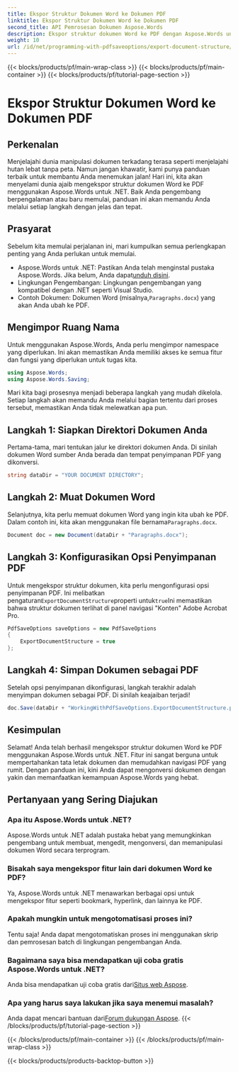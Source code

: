 ```yaml
---
title: Ekspor Struktur Dokumen Word ke Dokumen PDF
linktitle: Ekspor Struktur Dokumen Word ke Dokumen PDF
second_title: API Pemrosesan Dokumen Aspose.Words
description: Ekspor struktur dokumen Word ke PDF dengan Aspose.Words untuk .NET. Ikuti panduan langkah demi langkah kami untuk mempertahankan tata letak dokumen dan meningkatkan navigasi PDF.
weight: 10
url: /id/net/programming-with-pdfsaveoptions/export-document-structure/
---
```


{{< blocks/products/pf/main-wrap-class >}}
{{< blocks/products/pf/main-container >}}
{{< blocks/products/pf/tutorial-page-section >}}

# Ekspor Struktur Dokumen Word ke Dokumen PDF

## Perkenalan

Menjelajahi dunia manipulasi dokumen terkadang terasa seperti menjelajahi hutan lebat tanpa peta. Namun jangan khawatir, kami punya panduan terbaik untuk membantu Anda menemukan jalan! Hari ini, kita akan menyelami dunia ajaib mengekspor struktur dokumen Word ke PDF menggunakan Aspose.Words untuk .NET. Baik Anda pengembang berpengalaman atau baru memulai, panduan ini akan memandu Anda melalui setiap langkah dengan jelas dan tepat.

## Prasyarat

Sebelum kita memulai perjalanan ini, mari kumpulkan semua perlengkapan penting yang Anda perlukan untuk memulai.

- Aspose.Words untuk .NET: Pastikan Anda telah menginstal pustaka Aspose.Words. Jika belum, Anda dapat[unduh disini](https://releases.aspose.com/words/net/).
- Lingkungan Pengembangan: Lingkungan pengembangan yang kompatibel dengan .NET seperti Visual Studio.
-  Contoh Dokumen: Dokumen Word (misalnya,`Paragraphs.docx`) yang akan Anda ubah ke PDF.

## Mengimpor Ruang Nama

Untuk menggunakan Aspose.Words, Anda perlu mengimpor namespace yang diperlukan. Ini akan memastikan Anda memiliki akses ke semua fitur dan fungsi yang diperlukan untuk tugas kita.

```csharp
using Aspose.Words;
using Aspose.Words.Saving;
```

Mari kita bagi prosesnya menjadi beberapa langkah yang mudah dikelola. Setiap langkah akan memandu Anda melalui bagian tertentu dari proses tersebut, memastikan Anda tidak melewatkan apa pun.

## Langkah 1: Siapkan Direktori Dokumen Anda

Pertama-tama, mari tentukan jalur ke direktori dokumen Anda. Di sinilah dokumen Word sumber Anda berada dan tempat penyimpanan PDF yang dikonversi.

```csharp
string dataDir = "YOUR DOCUMENT DIRECTORY";
```

## Langkah 2: Muat Dokumen Word

 Selanjutnya, kita perlu memuat dokumen Word yang ingin kita ubah ke PDF. Dalam contoh ini, kita akan menggunakan file bernama`Paragraphs.docx`.

```csharp
Document doc = new Document(dataDir + "Paragraphs.docx");
```

## Langkah 3: Konfigurasikan Opsi Penyimpanan PDF

 Untuk mengekspor struktur dokumen, kita perlu mengonfigurasi opsi penyimpanan PDF. Ini melibatkan pengaturan`ExportDocumentStructure`properti untuk`true`Ini memastikan bahwa struktur dokumen terlihat di panel navigasi "Konten" Adobe Acrobat Pro.

```csharp
PdfSaveOptions saveOptions = new PdfSaveOptions
{
    ExportDocumentStructure = true
};
```

## Langkah 4: Simpan Dokumen sebagai PDF

Setelah opsi penyimpanan dikonfigurasi, langkah terakhir adalah menyimpan dokumen sebagai PDF. Di sinilah keajaiban terjadi!

```csharp
doc.Save(dataDir + "WorkingWithPdfSaveOptions.ExportDocumentStructure.pdf", saveOptions);
```

## Kesimpulan

Selamat! Anda telah berhasil mengekspor struktur dokumen Word ke PDF menggunakan Aspose.Words untuk .NET. Fitur ini sangat berguna untuk mempertahankan tata letak dokumen dan memudahkan navigasi PDF yang rumit. Dengan panduan ini, kini Anda dapat mengonversi dokumen dengan yakin dan memanfaatkan kemampuan Aspose.Words yang hebat.

## Pertanyaan yang Sering Diajukan

### Apa itu Aspose.Words untuk .NET?
Aspose.Words untuk .NET adalah pustaka hebat yang memungkinkan pengembang untuk membuat, mengedit, mengonversi, dan memanipulasi dokumen Word secara terprogram.

### Bisakah saya mengekspor fitur lain dari dokumen Word ke PDF?
Ya, Aspose.Words untuk .NET menawarkan berbagai opsi untuk mengekspor fitur seperti bookmark, hyperlink, dan lainnya ke PDF.

### Apakah mungkin untuk mengotomatisasi proses ini?
Tentu saja! Anda dapat mengotomatiskan proses ini menggunakan skrip dan pemrosesan batch di lingkungan pengembangan Anda.

### Bagaimana saya bisa mendapatkan uji coba gratis Aspose.Words untuk .NET?
 Anda bisa mendapatkan uji coba gratis dari[Situs web Aspose](https://releases.aspose.com/).

### Apa yang harus saya lakukan jika saya menemui masalah?
 Anda dapat mencari bantuan dari[Forum dukungan Aspose](https://forum.aspose.com/c/words/8).
{{< /blocks/products/pf/tutorial-page-section >}}

{{< /blocks/products/pf/main-container >}}
{{< /blocks/products/pf/main-wrap-class >}}

{{< blocks/products/products-backtop-button >}}
